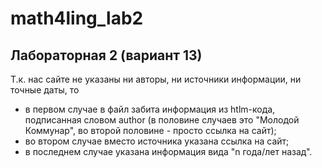 # math4ling_lab2
## Лабораторная 2 (вариант 13) 
Т.к. нас сайте не указаны ни авторы, ни источники информации, ни точные даты, то
- в первом случае в файл забита информация из htlm-кода, подписанная словом author (в половине случаев это "Молодой Коммунар", во второй половине - просто ссылка на сайт);
- во втором случае вместо источника указана ссылка на сайт;
- в последнем случае указана информация вида "n года/лет назад".
